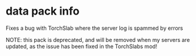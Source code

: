 # data pack info
Fixes a bug with TorchSlab where the server log is spammed by errors

NOTE: this pack is deprecated, and will be removed when my servers are updated, as the issue has been fixed in the TorchSlabs mod!
